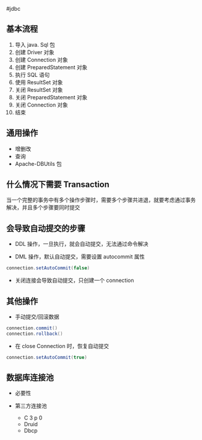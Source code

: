 #jdbc 

## 基本流程

1. 导入 java. Sql 包
2. 创建 Driver 对象
3. 创建 Connection 对象
4. 创建 PreparedStatement 对象
5. 执行 SQL 语句
6. 使用 ResultSet 对象
7. 关闭 ResultSet 对象
8. 关闭 PreparedStatement 对象
9. 关闭 Connection 对象
10. 结束

## 通用操作

- 增删改
- 查询
- Apache-DBUtils 包

## 什么情况下需要 Transaction

当一个完整的事务中有多个操作步骤时，需要多个步骤共进退，就要考虑通过事务解决，并且多个步骤要同时提交

## 会导致自动提交的步骤

- DDL 操作，一旦执行，就会自动提交，无法通过命令解决

- DML 操作，默认自动提交，需要设置 autocommit 属性

```Java
connection.setAutoCommit(false)
```

- 关闭连接会导致自动提交，只创建一个 connection

## 其他操作

- 手动提交/回滚数据

``` Java
connection.commit()
connection.rollback()
```

 - 在 close Connection 时，恢复自动提交
 
```Java
connection.setAutoCommit(true)
```

## 数据库连接池

- 必要性
- 第三方连接池

	- C 3 p 0
	- Druid
	- Dbcp
